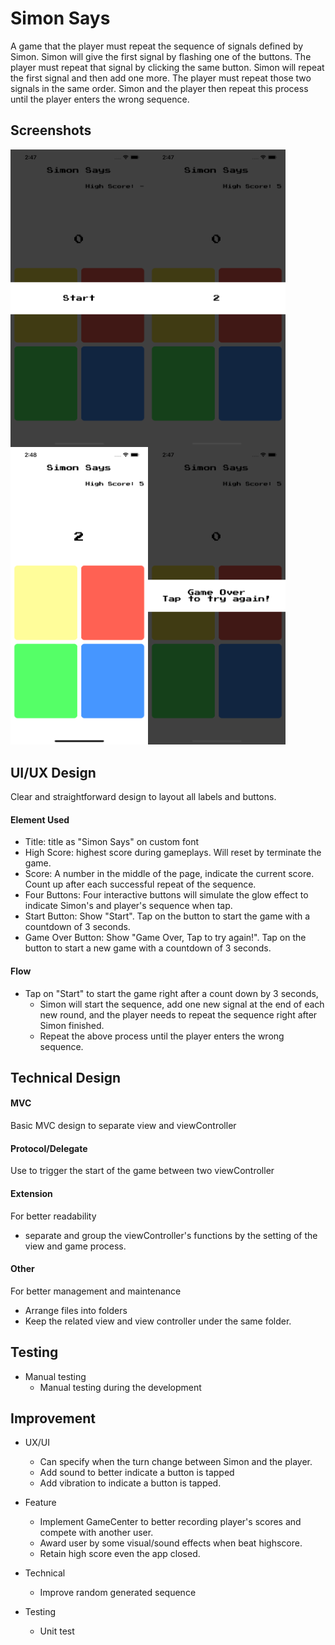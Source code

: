 # Simon Says
A game that the player must repeat the sequence of signals defined by Simon. 
Simon will give the first signal by flashing one of the buttons. The player must repeat that signal by clicking the same button. 
Simon will repeat the first signal and then add one more. The player must repeat those two signals in the same order. 
Simon and the player then repeat this process until the player enters the wrong sequence.

## Screenshots
<img src="previewImages/SimonSays_ScreenShot_Start.png" width=220 align=left>
<img src="previewImages/SimonSays_ScreenShot_CountdownToStart.png" width=220 align=left>
<img src="previewImages/SimonSays_ScreenShot_PlayersTurn.png" width=220 align=left>
<img src="previewImages/SimonSays_ScreenShot_GameOver.png" width=220>


## UI/UX Design
Clear and straightforward design to layout all labels and buttons.

#### Element Used
  - Title: title as "Simon Says" on custom font
  - High Score: highest score during gameplays. Will reset by terminate the game.
  - Score: A number in the middle of the page, indicate the current score. Count up after each successful repeat of the sequence.
  - Four Buttons: Four interactive buttons will simulate the glow effect to indicate Simon's and player's sequence when tap.
  - Start Button: Show "Start". Tap on the button to start the game with a countdown of 3 seconds.
  - Game Over Button: Show "Game Over, Tap to try again!". Tap on the button to start a new game with a countdown of 3 seconds.
  
#### Flow
  - Tap on "Start" to start the game right after a count down by 3 seconds, 
    - Simon will start the sequence, add one new signal at the end of each new round, 
       and the player needs to repeat the sequence right after Simon finished.
    - Repeat the above process until the player enters the wrong sequence.
  
## Technical Design
#### MVC
  Basic MVC design to separate view and viewController

#### Protocol/Delegate 
  Use to trigger the start of the game between two viewController
  
#### Extension
  For better readability
  - separate and group the viewController's functions by the setting of the view and game process.
  
#### Other
  For better management and maintenance
  - Arrange files into folders
  - Keep the related view and view controller under the same folder.
  
## Testing
  - Manual testing
    - Manual testing during the development
  
  
## Improvement
- UX/UI
  - Can specify when the turn change between Simon and the player.
  - Add sound to better indicate a button is tapped
  - Add vibration to indicate a button is tapped.

- Feature
  - Implement GameCenter to better recording player's scores and compete with another user.
  - Award user by some visual/sound effects when beat highscore.
  - Retain high score even the app closed.
  
- Technical
  - Improve random generated sequence
  
- Testing
  - Unit test
  
